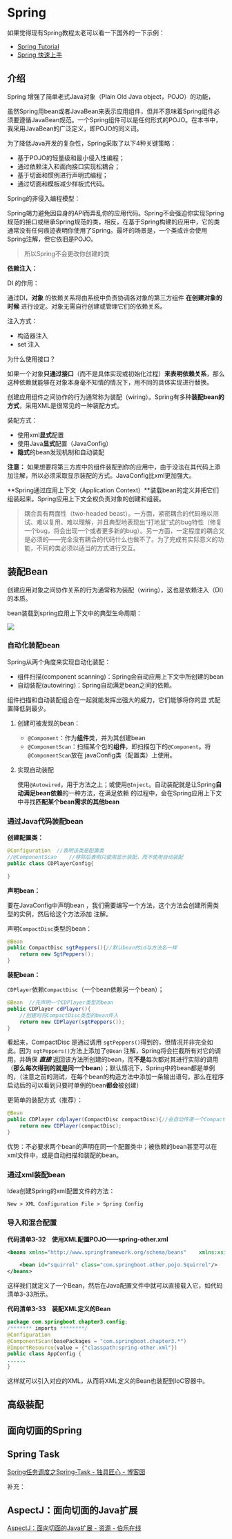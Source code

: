 # Spring 



如果觉得现有Spring教程太老可以看一下国外的一下示例：

- [Spring Tutorial](https://www.logicbig.com/tutorials/spring-framework.html "Spring Tutorial")
- [Spring 快速上手](http://greycode.github.io/2016/01/spring-fast/ "Spring 快速上手")





## 介绍

Spring 增强了简单老式Java对象（Plain Old Java object，POJO）的功能，



虽然Spring用bean或者JavaBean来表示应用组件，但并不意味着Spring组件必须要遵循JavaBean规范。一个Spring组件可以是任何形式的POJO。在本书中，我采用JavaBean的广泛定义，即POJO的同义词。



为了降低Java开发的复杂性，Spring采取了以下4种关键策略：

- 基于POJO的轻量级和最小侵入性编程；
- 通过依赖注入和面向接口实现松耦合；
- 基于切面和惯例进行声明式编程；
- 通过切面和模板减少样板式代码。



Spring的非侵入编程模型：

Spring竭力避免因自身的API而弄乱你的应用代码。Spring不会强迫你实现Spring规范的接口或继承Spring规范的类，相反，在基于Spring构建的应用中，它的类通常没有任何痕迹表明你使用了Spring。最坏的场景是，一个类或许会使用Spring注解，但它依旧是POJO。

> 所以Spring不会更改你创建的类









**依赖注入：**

DI 的作用： 

通过DI，**对象** 的依赖关系将由系统中负责协调各对象的第三方组件 **在创建对象的时候** 进行设定。对象无需自行创建或管理它们的依赖关系。



注入方式：

- 构造器注入
- set 注入 



为什么使用接口？ 

如果一个对象**只通过接口**（而不是具体实现或初始化过程）**来表明依赖关系**，那么这种依赖就能够在对象本身毫不知情的情况下，用不同的具体实现进行替换。



创建应用组件之间协作的行为通常称为装配（wiring）。Spring有多种**装配bean的方式**，采用XML是很常见的一种装配方式。



装配方式：

- 使用xml**显式**配置
- 使用Java**显式**配置（JavaConfig）
- **隐式**的bean发现机制和自动装配



**注意：** 如果想要将第三方库中的组件装配到你的应用中，由于没法在其代码上添加注解，所以必须采取显示装配的方式。JavaConfig比xml更加强大。



**Spring通过应用上下文（Application Context）**装载bean的定义并把它们组装起来。Spring应用上下文全权负责对象的创建和组装。







> 耦合具有两面性（two-headed beast）。一方面，紧密耦合的代码难以测试、难以复用、难以理解，并且典型地表现出“打地鼠”式的bug特性（修复一个bug，将会出现一个或者更多新的bug）。另一方面，一定程度的耦合又是必须的——完全没有耦合的代码什么也做不了。为了完成有实际意义的功能，不同的类必须以适当的方式进行交互。







## 装配Bean

创建应用对象之间协作关系的行为通常称为装配（wiring），这也是依赖注入（DI）的本质。



bean装载到spring应用上下文中的典型生命周期：

![](assets/bean装载到spring应用上下文中的典型生命过程.png)





### 自动化装配bean

Spring从两个角度来实现自动化装配：

- 组件扫描(component scanning)：Spring会自动应用上下文中所创建的bean
- 自动装配(autowiring)：Spring自动满足bean之间的依赖。

组件扫描和自动装配组合在一起就能发挥出强大的威力，它们能够将你的显 式配置降低到最少。  



1. 创建可被发现的bean：

   - `@Component`：作为**组件**类，并为其创建bean
   - `@ComponentScan`：扫描某个包的**组件**，即扫描包下的``@Component``。将`@ComponentScan`放在 javaConfig类（配置类）上使用。

2. 实现自动装配

   使用`@Autowired`，用于方法之上；或使用`@Inject`。自动装配就是让Spring**自动满足bean依赖**的一种方法，在满足依赖 的过程中，会在Spring应用上下文中寻找**匹配某个bean需求的其他bean**  











### 通过Java代码装配bean



**创建配置类：** 

```java
@Configuration 	//表明该类是配置类
//@ComponentScan  	//移除后表明只使用显示装配，而不使用自动装配
public class CDPlayerConfig{
    
}
```



**声明bean：**

要在JavaConfig中声明bean ，我们需要编写一个方法，这个方法会创建所需类型的实例，然后给这个方法添加 注解。  

声明`CompactDisc`类型的bean：

```java
@Bean
public CompactDisc sgtPeppers(){//默认bean的id与方法名一样
    return new SgtPeppers();
}
```



**装配bean：** 

`CDPlayer`依赖`CompactDisc`（一个bean依赖另一个bean）；

```java
@Bean  //先声明一个CDPlayer类型的bean
public CDPlayer cdPlayer(){
    //创建时将CompactDisc类型的bean传入
    return new CDPlayer(sgtPeppers());
}
```

看起来，CompactDisc 是通过调用 `sgtPeppers()`得到的，但情况并非完全如此。因为  `sgtPeppers()`方法上添加了`@Bean` 注解，Spring将会拦截所有对它的调用，并确保 ***直接*** 返回该方法所创建的bean，而**不是**每次都对其进行实际的调用（**那么每次得到的就是同一个bean**）；默认情况下，Spring中的bean都是单例的，（注意之前的测试，在每个bean的构造方法中添加一条输出语句，那么在程序启动后的可以看到只要时单例的bean**都会**被创建）



更简单的装配方式（推荐）：

```java
@Bean
public CDPlayer cdplayer(CompactDisc compactDisc){//会自动传递一个CompactDisc类型的bean过来
    return new CDPlayer(compactDisc);
}
```

优势：不必要求两个bean的声明在同一个配置类中；被依赖的bean甚至可以在xml文件中，或是自动扫描和装配的bean。





### 通过xml装配bean



Idea创建Spring的xml配置文件的方法：

`New > XML Configuration File > Spring Config`





### 导入和混合配置







**代码清单3-32　使用XML配置POJO——spring-other.xml**

```xml
<beans xmlns="http://www.springframework.org/schema/beans"    xmlns:xsi="http://www.w3.org/2001/XMLSchema-instance"    xsi:schemaLocation="http://www.springframework.org/schema/beans        http://www.springframework.org/schema/beans/spring-beans.xsd">   
    
    <bean id="squirrel" class="com.springboot.other.pojo.Squirrel"/>
</beans>
```

这样我们就定义了一个Bean，然后在Java配置文件中就可以直接载入它，如代码清单3-33所示。

**代码清单3-33　装配XML定义的Bean**

```java
package com.springboot.chapter3.config;
/******* imports ********/
@Configuration
@ComponentScan(basePackages = "com.springboot.chapter3.*")
@ImportResource(value = {"classpath:spring-other.xml"})
public class AppConfig {
......
}
```

这样就可以引入对应的XML，从而将XML定义的Bean也装配到IoC容器中。





## 高级装配









## 面向切面的Spring











## Spring Task

[Spring任务调度之Spring-Task - 独具匠心 - 博客园](https://www.cnblogs.com/hongwz/p/5642497.html "Spring任务调度之Spring-Task - 独具匠心 - 博客园")





补充：

## AspectJ：面向切面的Java扩展

[AspectJ：面向切面的Java扩展 - 资源 - 伯乐在线](http://hao.jobbole.com/aspectj/ "AspectJ：面向切面的Java扩展 - 资源 - 伯乐在线")







